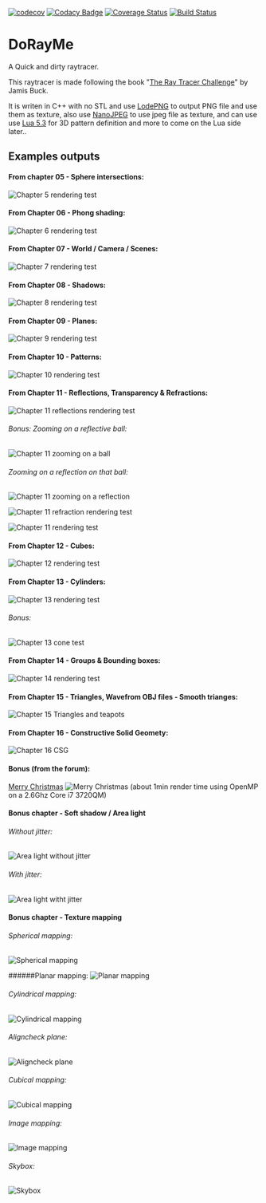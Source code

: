 [![codecov](https://codecov.io/gh/Godzil/DoRayMe/branch/master/graph/badge.svg)](https://codecov.io/gh/Godzil/DoRayMe) [![Codacy Badge](https://api.codacy.com/project/badge/Grade/66339747e4a843719cba29cf5e31ff90)](https://www.codacy.com/manual/Godzil/DoRayMe?utm_source=github.com&amp;utm_medium=referral&amp;utm_content=Godzil/DoRayMe&amp;utm_campaign=Badge_Grade) [![Coverage Status](https://coveralls.io/repos/github/Godzil/DoRayMe/badge.svg?branch=master)](https://coveralls.io/github/Godzil/DoRayMe?branch=master) [![Build Status](https://travis-ci.org/Godzil/DoRayMe.svg?branch=master)](https://travis-ci.org/Godzil/DoRayMe)

DoRayMe
=======

A Quick and dirty raytracer.


This raytracer is made following the book 
"[The Ray Tracer Challenge](https://pragprog.com/book/jbtracer/the-ray-tracer-challenge)" by Jamis Buck.

It is writen in C++ with no STL and use [LodePNG](https://github.com/lvandeve/lodepng) to output PNG file and use them 
as texture, also use [NanoJPEG](https://keyj.emphy.de/nanojpeg/) to use jpeg file as texture, and can use use 
[Lua 5.3](https://www.lua.org/) for 3D pattern definition and more to come on the Lua side later..


Examples outputs
----------------

#### From chapter 05 - Sphere intersections:
![Chapter 5 rendering test](output/ch5_test.png)

#### From Chapter 06 - Phong shading:
![Chapter 6 rendering test](output/ch6_test.png)

#### From Chapter 07 - World / Camera / Scenes:
![Chapter 7 rendering test](output/ch7_test.png)

#### From Chapter 08 - Shadows:
![Chapter 8 rendering test](output/ch8_test.png)

#### From Chapter 09 - Planes:
![Chapter 9 rendering test](output/ch9_test.png)

#### From Chapter 10 - Patterns:
![Chapter 10 rendering test](output/ch10_test.png)

#### From Chapter 11 - Reflections, Transparency & Refractions:
![Chapter 11 reflections rendering test](output/ch11_reflection.png)

###### Bonus: Zooming on a reflective ball:
![Chapter 11 zooming on a ball](output/ch11_zooming_on_reflective_ball.png)

###### Zooming on a reflection on that ball:
![Chapter 11 zooming on a reflection](output/ch11_reflection_on_ball.png)

![Chapter 11 refraction rendering test](output/ch11_refraction.png)

![Chapter 11 rendering test](output/ch11_test.png)

#### From Chapter 12 - Cubes:
![Chapter 12 rendering test](output/ch12_test.png)

#### From Chapter 13 - Cylinders:
![Chapter 13 rendering test](output/ch13_test.png)
###### Bonus:
![Chapter 13 cone test](output/ch13_cone.png)

#### From Chapter 14 - Groups & Bounding boxes:
![Chapter 14 rendering test](output/ch14_test.png)

#### From Chapter 15 - Triangles, Wavefrom OBJ files - Smooth trianges:
![Chapter 15 Triangles and teapots](output/ch15_teapot_objfile.png)

#### From Chapter 16 - Constructive Solid Geomety:
![Chapter 16 CSG](output/ch16_test.png)

#### Bonus (from the forum):
[Merry Christmas](https://forum.raytracerchallenge.com/thread/16/merry-christmas-scene-description)
![Merry Christmas](output/christmasball.png)
(about 1min render time using OpenMP on a 2.6Ghz Core i7 3720QM)

#### Bonus chapter - Soft shadow / Area light
###### Without jitter:
![Area light without jitter](output/arealight_test_nojitter.png)
###### With jitter:
![Area light witht jitter](output/arealight_test.png)

#### Bonus chapter - Texture mapping
###### Spherical mapping:
![Spherical mapping](output/uvmap_checkeredsphere.png)

######Planar mapping:
![Planar mapping](output/uvmap_checkeredplane.png)

###### Cylindrical mapping:
![Cylindrical mapping](output/uvmap_checkeredcylinder.png)

###### Aligncheck plane:
![Aligncheck plane](output/uvmap_aligncheckplane.png)

###### Cubical mapping:
![Cubical mapping](output/uvmap_checkeredcube.png)

###### Image mapping:
![Image mapping](output/uvmap_earth.png)

###### Skybox:
![Skybox](output/uvmap_skybox.png)